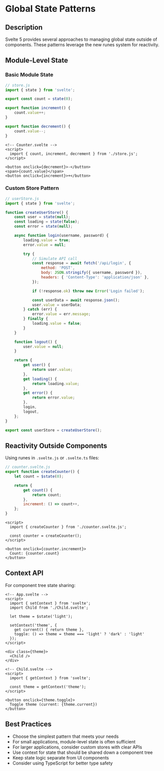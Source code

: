 # Global State Patterns

## Description

Svelte 5 provides several approaches to managing global state outside
of components. These patterns leverage the new runes system for
reactivity.

## Module-Level State

### Basic Module State

```js
// store.js
import { state } from 'svelte';

export const count = state(0);

export function increment() {
	count.value++;
}

export function decrement() {
	count.value--;
}
```

```svelte
<!-- Counter.svelte -->
<script>
  import { count, increment, decrement } from './store.js';
</script>

<button onclick={decrement}>-</button>
<span>{count.value}</span>
<button onclick={increment}>+</button>
```

### Custom Store Pattern

```js
// userStore.js
import { state } from 'svelte';

function createUserStore() {
	const user = state(null);
	const loading = state(false);
	const error = state(null);

	async function login(username, password) {
		loading.value = true;
		error.value = null;

		try {
			// Simulate API call
			const response = await fetch('/api/login', {
				method: 'POST',
				body: JSON.stringify({ username, password }),
				headers: { 'Content-Type': 'application/json' },
			});

			if (!response.ok) throw new Error('Login failed');

			const userData = await response.json();
			user.value = userData;
		} catch (err) {
			error.value = err.message;
		} finally {
			loading.value = false;
		}
	}

	function logout() {
		user.value = null;
	}

	return {
		get user() {
			return user.value;
		},
		get loading() {
			return loading.value;
		},
		get error() {
			return error.value;
		},
		login,
		logout,
	};
}

export const userStore = createUserStore();
```

## Reactivity Outside Components

Using runes in `.svelte.js` or `.svelte.ts` files:

```js
// counter.svelte.js
export function createCounter() {
	let count = $state(0);

	return {
		get count() {
			return count;
		},
		increment: () => count++,
	};
}
```

```svelte
<script>
  import { createCounter } from './counter.svelte.js';

  const counter = createCounter();
</script>

<button onclick={counter.increment}>
  Count: {counter.count}
</button>
```

## Context API

For component tree state sharing:

```svelte
<!-- App.svelte -->
<script>
  import { setContext } from 'svelte';
  import Child from './Child.svelte';

  let theme = $state('light');

  setContext('theme', {
    get current() { return theme },
    toggle: () => theme = theme === 'light' ? 'dark' : 'light'
  });
</script>

<div class={theme}>
  <Child />
</div>

<!-- Child.svelte -->
<script>
  import { getContext } from 'svelte';

  const theme = getContext('theme');
</script>

<button onclick={theme.toggle}>
  Toggle theme (current: {theme.current})
</button>
```

## Best Practices

- Choose the simplest pattern that meets your needs
- For small applications, module-level state is often sufficient
- For larger applications, consider custom stores with clear APIs
- Use context for state that should be shared down a component tree
- Keep state logic separate from UI components
- Consider using TypeScript for better type safety
